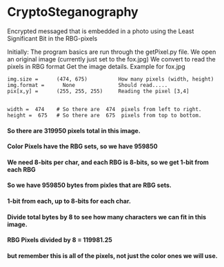 # CryptoSteganography
Encrypted messaged that is embedded in a photo using the Least Significant Bit in the RBG-pixels

Initially:
The program basics are run through the getPixel.py file. 
We open an original image (currently just set to the fox.jpg)
We convert to read the pixels in RBG format
Get the image details. Example for fox.jpg

    img.size =      (474, 675)          How many pixels (width, height)
    img.format =      None              Should read.....
    pix[x,y] =      (255, 255, 255)     Reading the pixel [3,4]


    width =  474    # So there are  474  pixels from left to right.
    height =  675   # So there are  675  pixels from top to bottom.

#### So there are  319950  pixels total in this image.
#### Color Pixels have the RBG sets, so we have  959850
#### We need 8-bits per char, and each RBG is 8-bits, so we get 1-bit from each RBG
#### So we have  959850  bytes from pixles that are RBG sets. 
#### 1-bit from each, up to 8-bits for each char.
#### Divide total bytes by 8 to see how many characters we can fit in this image. 
#### RBG Pixels divided by 8 =  119981.25 
#### but remember this is all of the pixels, not just the color ones we will use.
